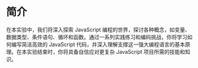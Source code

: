 # 简介

在本实验中，我们将深入探索 JavaScript 编程的世界，探讨各种概念，如变量、数据类型、条件语句、循环和函数。通过一系列实践练习和编码挑战，你将学习如何编写简洁高效的 JavaScript 代码，并深入理解支撑这一强大编程语言的基本原理。在本实验结束时，你将具备自信应对更复杂 JavaScript 项目所需的技能和知识。
